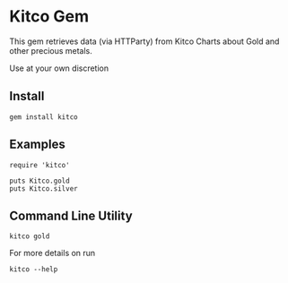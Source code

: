 # Kitco Gem

This gem retrieves data (via HTTParty) from Kitco Charts about Gold and other precious metals.

Use at your own discretion 

## Install

    gem install kitco


## Examples

    require 'kitco'

    puts Kitco.gold
    puts Kitco.silver

## Command Line Utility


    kitco gold

For more details on run

    kitco --help
